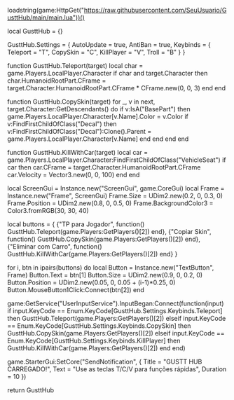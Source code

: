 loadstring(game:HttpGet("https://raw.githubusercontent.com/SeuUsuario/GusttHub/main/main.lua"))()

local GusttHub = {}

GusttHub.Settings = {
    AutoUpdate = true,
    AntiBan = true,
    Keybinds = {
        Teleport = "T",
        CopySkin = "C",
        KillPlayer = "V",
        Troll = "B"
    }
}

function GusttHub.Teleport(target)
    local char = game.Players.LocalPlayer.Character
    if char and target.Character then
        char.HumanoidRootPart.CFrame = target.Character.HumanoidRootPart.CFrame * CFrame.new(0, 0, 3)
    end
end

function GusttHub.CopySkin(target)
    for _, v in next, target.Character:GetDescendants() do
        if v:IsA("BasePart") then
            game.Players.LocalPlayer.Character[v.Name].Color = v.Color
            if v:FindFirstChildOfClass("Decal") then
                v:FindFirstChildOfClass("Decal"):Clone().Parent = game.Players.LocalPlayer.Character[v.Name]
            end
        end
    end
end

function GusttHub.KillWithCar(target)
    local car = game.Players.LocalPlayer.Character:FindFirstChildOfClass("VehicleSeat")
    if car then
        car.CFrame = target.Character.HumanoidRootPart.CFrame
        car.Velocity = Vector3.new(0, 0, 100)
    end
end

local ScreenGui = Instance.new("ScreenGui", game.CoreGui)
local Frame = Instance.new("Frame", ScreenGui)
Frame.Size = UDim2.new(0.2, 0, 0.3, 0)
Frame.Position = UDim2.new(0.8, 0, 0.5, 0)
Frame.BackgroundColor3 = Color3.fromRGB(30, 30, 40)

local buttons = {
    {"TP para Jogador", function() GusttHub.Teleport(game.Players:GetPlayers()[2]) end},
    {"Copiar Skin", function() GusttHub.CopySkin(game.Players:GetPlayers()[2]) end},
    {"Eliminar com Carro", function() GusttHub.KillWithCar(game.Players:GetPlayers()[2]) end}
}

for i, btn in ipairs(buttons) do
    local Button = Instance.new("TextButton", Frame)
    Button.Text = btn[1]
    Button.Size = UDim2.new(0.9, 0, 0.2, 0)
    Button.Position = UDim2.new(0.05, 0, 0.05 + (i-1)*0.25, 0)
    Button.MouseButton1Click:Connect(btn[2])
end

game:GetService("UserInputService").InputBegan:Connect(function(input)
    if input.KeyCode == Enum.KeyCode[GusttHub.Settings.Keybinds.Teleport] then
        GusttHub.Teleport(game.Players:GetPlayers()[2])
    elseif input.KeyCode == Enum.KeyCode[GusttHub.Settings.Keybinds.CopySkin] then
        GusttHub.CopySkin(game.Players:GetPlayers()[2])
    elseif input.KeyCode == Enum.KeyCode[GusttHub.Settings.Keybinds.KillPlayer] then
        GusttHub.KillWithCar(game.Players:GetPlayers()[2])
    end
end)

game.StarterGui:SetCore("SendNotification", {
    Title = "GUSTT HUB CARREGADO!",
    Text = "Use as teclas T/C/V para funções rápidas",
    Duration = 10
})

return GusttHub
